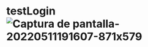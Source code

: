 # testLogin![Captura de pantalla-20220511191607-871x579](https://user-images.githubusercontent.com/74264081/167967562-3a15a731-6978-4df1-a406-3e5eb0a5b3db.png)
